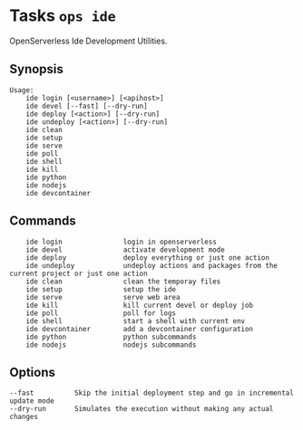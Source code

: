 <!---
Licensed to the Apache Software Foundation (ASF) under one
or more contributor license agreements.  See the NOTICE file
distributed with this work for additional information
regarding copyright ownership.  The ASF licenses this file
to you under the Apache License, Version 2.0 (the
"License"); you may not use this file except in compliance
with the License.  You may obtain a copy of the License at

  http://www.apache.org/licenses/LICENSE-2.0

Unless required by applicable law or agreed to in writing,
software distributed under the License is distributed on an
"AS IS" BASIS, WITHOUT WARRANTIES OR CONDITIONS OF ANY
KIND, either express or implied.  See the License for the
specific language governing permissions and limitations
under the License.
-->
# Tasks  `ops ide`

OpenServerless Ide Development Utilities.

## Synopsis

```text
Usage:
    ide login [<username>] [<apihost>]
    ide devel [--fast] [--dry-run]
    ide deploy [<action>] [--dry-run]
    ide undeploy [<action>] [--dry-run]
    ide clean
    ide setup 
    ide serve
    ide poll
    ide shell
    ide kill
    ide python
    ide nodejs
    ide devcontainer
```

## Commands

```
    ide login               login in openserverless
    ide devel               activate development mode
    ide deploy              deploy everything or just one action
    ide undeploy            undeploy actions and packages from the current project or just one action
    ide clean               clean the temporay files
    ide setup               setup the ide
    ide serve               serve web area
    ide kill                kill current devel or deploy job
    ide poll                poll for logs
    ide shell               start a shell with current env
    ide devcontainer        add a devcontainer configuration
    ide python              python subcommands
    ide nodejs              nodejs subcommands
```

## Options

```
--fast          Skip the initial deployment step and go in incremental update mode
--dry-run       Simulates the execution without making any actual changes 
```

